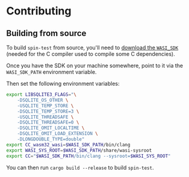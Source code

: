 # Contributing

## Building from source

To build `spin-test` from source, you'll need to [download the `WASI_SDK`](https://github.com/WebAssembly/wasi-sdk/releases/) (needed for the C compiler used to compile some C dependencies).

Once you have the SDK on your machine somewhere, point to it via the `WASI_SDK_PATH` environment variable.

Then set the following environment variables:

```bash
export LIBSQLITE3_FLAGS="\
    -DSQLITE_OS_OTHER \
    -USQLITE_TEMP_STORE \
    -DSQLITE_TEMP_STORE=3 \
    -USQLITE_THREADSAFE \
    -DSQLITE_THREADSAFE=0 \
    -DSQLITE_OMIT_LOCALTIME \
    -DSQLITE_OMIT_LOAD_EXTENSION \
    -DLONGDOUBLE_TYPE=double"
export CC_wasm32_wasi=$WASI_SDK_PATH/bin/clang
export WASI_SYS_ROOT=$WASI_SDK_PATH/share/wasi-sysroot
export CC="$WASI_SDK_PATH/bin/clang --sysroot=$WASI_SYS_ROOT"
```

You can then run `cargo build --release` to build `spin-test`.